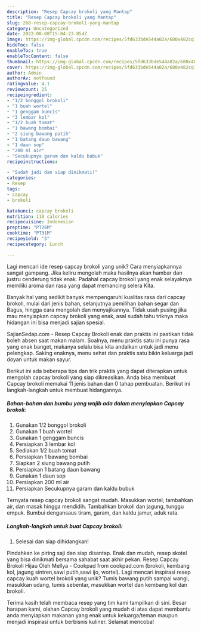 ```yaml
---
description: "Resep Capcay brokoli yang Mantap"
title: "Resep Capcay brokoli yang Mantap"
slug: 268-resep-capcay-brokoli-yang-mantap
category: Uncategorized
date: 2022-08-08T15:04:23.854Z
image: https://img-global.cpcdn.com/recipes/5fd633bde544a02a/680x482cq70/capcay-brokoli-foto-resep-utama.jpg
hideToc: false
enableToc: true
enableTocContent: false
thumbnail: https://img-global.cpcdn.com/recipes/5fd633bde544a02a/680x482cq70/capcay-brokoli-foto-resep-utama.jpg
cover: https://img-global.cpcdn.com/recipes/5fd633bde544a02a/680x482cq70/capcay-brokoli-foto-resep-utama.jpg
author: Admin
authorAv: notfound
ratingvalue: 4.1
reviewcount: 25
recipeingredient:
- "1/2 bonggol brokoli"
- "1 buah wortel"
- "1 genggam buncis"
- "3 lembar kol"
- "1/2 buah tomat"
- "1 bawang bombai"
- "2 siung bawang putih"
- "1 batang daun bawang"
- "1 daun sop"
- "200 ml air"
- "Secukupnya garam dan kaldu bubuk"
recipeinstructions:

- "Sudah jadi dan siap dinikmati!"
categories:
- Resep
tags:
- capcay
- brokoli

katakunci: capcay brokoli 
nutrition: 110 calories
recipecuisine: Indonesian
preptime: "PT26M"
cooktime: "PT31M"
recipeyield: "3"
recipecategory: Lunch

---
```





Lagi mencari ide resep capcay brokoli yang unik? Cara menyiapkannya sangat gampang. Jika keliru mengolah maka hasilnya akan hambar dan justru cenderung tidak enak. Padahal capcay brokoli yang enak selayaknya memiliki aroma dan rasa yang dapat memancing selera Kita.





Banyak hal yang sedikit banyak mempengaruhi kualitas rasa dari capcay brokoli, mulai dari jenis bahan, selanjutnya pemilihan bahan segar dan Bagus, hingga cara mengolah dan menyajikannya. Tidak usah pusing jika mau menyiapkan capcay brokoli yang enak,      asal sudah tahu triknya maka hidangan ini bisa menjadi sajian spesial.














SajianSedap.com - Resep Capcay Brokoli enak dan praktis ini pastikan tidak boleh absen saat makan malam. Soalnya, menu praktis satu ini punya rasa yang enak banget, makanya selalu bisa kita andalkan untuk jadi menu pelengkap. Saking enaknya, menu sehat dan praktis satu bikin keluarga jadi doyan untuk makan sayur.






Berikut ini ada beberapa tips dan trik praktis yang dapat diterapkan untuk mengolah capcay brokoli yang siap dikreasikan. Anda bisa membuat Capcay brokoli memakai 11 jenis bahan dan 0 tahap pembuatan. Berikut ini langkah-langkah untuk membuat hidangannya.

<!--inarticleads1-->

##### Bahan-bahan dan bumbu yang wajib ada dalam menyiapkan Capcay brokoli:

1. Gunakan 1/2 bonggol brokoli
1. Gunakan 1 buah wortel
1. Gunakan 1 genggam buncis
1. Persiapkan 3 lembar kol
1. Sediakan 1/2 buah tomat
1. Persiapkan 1 bawang bombai
1. Siapkan 2 siung bawang putih
1. Persiapkan 1 batang daun bawang
1. Gunakan 1 daun sop
1. Persiapkan 200 ml air
1. Persiapkan Secukupnya garam dan kaldu bubuk


Ternyata resep capcay brokoli sangat mudah. Masukkan wortel, tambahkan air, dan masak hingga mendidih. Tambahkan brokoli dan jagung, tunggu empuk. Bumbui dengansaus tiram, garam, dan kaldu jamur, aduk rata. 

<!--inarticleads2-->

##### Langkah-langkah untuk buat Capcay brokoli:


1. Selesai dan siap dihidangkan!

Pindahkan ke piring saji dan siap disantap. Enak dan mudah, resep skotel yang bisa dinikmati bersama sahabat saat akhir pekan. Resep Capcay Brokoli Hijau Oleh Mellya - Cookpad from cookpad.com (brokoli, kembang kol, jagung sintren,sawi putih,sawi ijo, wortel). Lagi mencari inspirasi resep capcay kuah wortel brokoli yang unik? Tumis bawang putih sampai wangi, masukkan udang, tumis sebentar, masukkan wortel dan kembang kol dan brokoli. 

Terima kasih telah membaca resep yang tim kami tampilkan di sini. Besar harapan kami, olahan Capcay brokoli yang mudah di atas dapat membantu anda menyiapkan makanan yang enak untuk keluarga/teman maupun menjadi inspirasi untuk berbisnis kuliner. Selamat mencoba!
